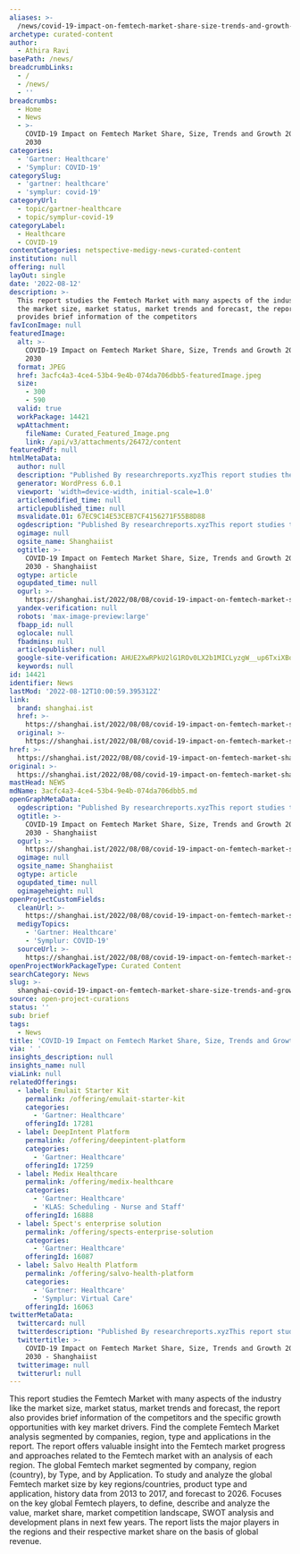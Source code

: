 ```yaml
---
aliases: >-
  /news/covid-19-impact-on-femtech-market-share-size-trends-and-growth-2022-to-2030
archetype: curated-content
author:
  - Athira Ravi
basePath: /news/
breadcrumbLinks:
  - /
  - /news/
  - ''
breadcrumbs:
  - Home
  - News
  - >-
    COVID-19 Impact on Femtech Market Share, Size, Trends and Growth 2022 to
    2030
categories:
  - 'Gartner: Healthcare'
  - 'Symplur: COVID-19'
categorySlug:
  - 'gartner: healthcare'
  - 'symplur: covid-19'
categoryUrl:
  - topic/gartner-healthcare
  - topic/symplur-covid-19
categoryLabel:
  - Healthcare
  - COVID-19
contentCategories: netspective-medigy-news-curated-content
institution: null
offering: null
layOut: single
date: '2022-08-12'
description: >-
  This report studies the Femtech Market with many aspects of the industry like
  the market size, market status, market trends and forecast, the report also
  provides brief information of the competitors 
favIconImage: null
featuredImage:
  alt: >-
    COVID-19 Impact on Femtech Market Share, Size, Trends and Growth 2022 to
    2030
  format: JPEG
  href: 3acfc4a3-4ce4-53b4-9e4b-074da706dbb5-featuredImage.jpeg
  size:
    - 300
    - 590
  valid: true
  workPackage: 14421
  wpAttachment:
    fileName: Curated_Featured_Image.png
    link: /api/v3/attachments/26472/content
featuredPdf: null
htmlMetaData:
  author: null
  description: "Published By researchreports.xyzThis report studies the\_Femtech Market\_with many aspects of the industry like the market size, market status"
  generator: WordPress 6.0.1
  viewport: 'width=device-width, initial-scale=1.0'
  articlemodified_time: null
  articlepublished_time: null
  msvalidate.01: 67EC9C14E53CEB7CF4156271F55B8D88
  ogdescription: "Published By researchreports.xyzThis report studies the\_Femtech Market\_with many aspects of the industry like the market size, market status"
  ogimage: null
  ogsite_name: Shanghaiist
  ogtitle: >-
    COVID-19 Impact on Femtech Market Share, Size, Trends and Growth 2022 to
    2030 - Shanghaiist
  ogtype: article
  ogupdated_time: null
  ogurl: >-
    https://shanghai.ist/2022/08/08/covid-19-impact-on-femtech-market-share-size-trends-and-growth-2022-to-2030/
  yandex-verification: null
  robots: 'max-image-preview:large'
  fbapp_id: null
  oglocale: null
  fbadmins: null
  articlepublisher: null
  google-site-verification: AHUE2XwRPkU2lG1ROv0LX2b1MICLyzgW__up6TxiXBo
  keywords: null
id: 14421
identifier: News
lastMod: '2022-08-12T10:00:59.395312Z'
link:
  brand: shanghai.ist
  href: >-
    https://shanghai.ist/2022/08/08/covid-19-impact-on-femtech-market-share-size-trends-and-growth-2022-to-2030/
  original: >-
    https://shanghai.ist/2022/08/08/covid-19-impact-on-femtech-market-share-size-trends-and-growth-2022-to-2030/
href: >-
  https://shanghai.ist/2022/08/08/covid-19-impact-on-femtech-market-share-size-trends-and-growth-2022-to-2030/
original: >-
  https://shanghai.ist/2022/08/08/covid-19-impact-on-femtech-market-share-size-trends-and-growth-2022-to-2030/
mastHead: NEWS
mdName: 3acfc4a3-4ce4-53b4-9e4b-074da706dbb5.md
openGraphMetaData:
  ogdescription: "Published By researchreports.xyzThis report studies the\_Femtech Market\_with many aspects of the industry like the market size, market status"
  ogtitle: >-
    COVID-19 Impact on Femtech Market Share, Size, Trends and Growth 2022 to
    2030 - Shanghaiist
  ogurl: >-
    https://shanghai.ist/2022/08/08/covid-19-impact-on-femtech-market-share-size-trends-and-growth-2022-to-2030/
  ogimage: null
  ogsite_name: Shanghaiist
  ogtype: article
  ogupdated_time: null
  ogimageheight: null
openProjectCustomFields:
  cleanUrl: >-
    https://shanghai.ist/2022/08/08/covid-19-impact-on-femtech-market-share-size-trends-and-growth-2022-to-2030/
  medigyTopics:
    - 'Gartner: Healthcare'
    - 'Symplur: COVID-19'
  sourceUrl: >-
    https://shanghai.ist/2022/08/08/covid-19-impact-on-femtech-market-share-size-trends-and-growth-2022-to-2030/
openProjectWorkPackageType: Curated Content
searchCategory: News
slug: >-
  shanghai-covid-19-impact-on-femtech-market-share-size-trends-and-growth-2022-to-2030
source: open-project-curations
status: ''
sub: brief
tags:
  - News
title: 'COVID-19 Impact on Femtech Market Share, Size, Trends and Growth 2022 to 2030'
via: ' '
insights_description: null
insights_name: null
viaLink: null
relatedOfferings:
  - label: Emulait Starter Kit
    permalink: /offering/emulait-starter-kit
    categories:
      - 'Gartner: Healthcare'
    offeringId: 17281
  - label: DeepIntent Platform
    permalink: /offering/deepintent-platform
    categories:
      - 'Gartner: Healthcare'
    offeringId: 17259
  - label: Medix Healthcare
    permalink: /offering/medix-healthcare
    categories:
      - 'Gartner: Healthcare'
      - 'KLAS: Scheduling - Nurse and Staff'
    offeringId: 16888
  - label: Spect's enterprise solution
    permalink: /offering/spects-enterprise-solution
    categories:
      - 'Gartner: Healthcare'
    offeringId: 16087
  - label: Salvo Health Platform
    permalink: /offering/salvo-health-platform
    categories:
      - 'Gartner: Healthcare'
      - 'Symplur: Virtual Care'
    offeringId: 16063
twitterMetaData:
  twittercard: null
  twitterdescription: "Published By researchreports.xyzThis report studies the\_Femtech Market\_with many aspects of the industry like the market size, market status"
  twittertitle: >-
    COVID-19 Impact on Femtech Market Share, Size, Trends and Growth 2022 to
    2030 - Shanghaiist
  twitterimage: null
  twitterurl: null
---
```

<p>This report studies the Femtech Market with many aspects of the industry like the market size, market status, market trends and forecast, the report also provides brief information of the competitors and the specific growth opportunities with key market drivers.
Find the complete Femtech Market analysis segmented by companies, region, type and applications in the report.
The report offers valuable insight into the Femtech market progress and approaches related to the Femtech market with an analysis of each region.
The global Femtech market segmented by company, region (country), by Type, and by Application. To study and analyze the global Femtech market size by key regions/countries, product type and application, history data from 2013 to 2017, and forecast to 2026.
Focuses on the key global Femtech players, to define, describe and analyze the value, market share, market competition landscape, SWOT analysis and development plans in next few years.
The report lists the major players in the regions and their respective market share on the basis of global revenue.</p>